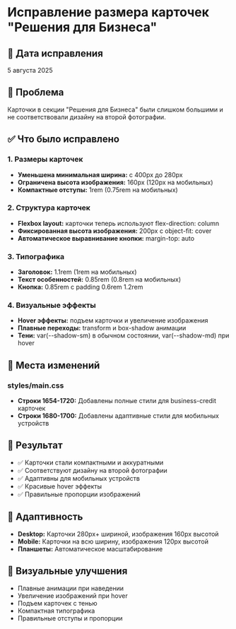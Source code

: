 # Исправление размера карточек "Решения для Бизнеса"

## 📅 Дата исправления
5 августа 2025

## 🎯 Проблема
Карточки в секции "Решения для Бизнеса" были слишком большими и не соответствовали дизайну на второй фотографии.

## ✅ Что было исправлено

### 1. Размеры карточек
- **Уменьшена минимальная ширина:** с 400px до 280px
- **Ограничена высота изображения:** 160px (120px на мобильных)
- **Компактные отступы:** 1rem (0.75rem на мобильных)

### 2. Структура карточек
- **Flexbox layout:** карточки теперь используют flex-direction: column
- **Фиксированная высота изображения:** 200px с object-fit: cover
- **Автоматическое выравнивание кнопки:** margin-top: auto

### 3. Типографика
- **Заголовок:** 1.1rem (1rem на мобильных)
- **Текст особенностей:** 0.85rem (0.8rem на мобильных)
- **Кнопка:** 0.85rem с padding 0.6rem 1.2rem

### 4. Визуальные эффекты
- **Hover эффекты:** подъем карточки и увеличение изображения
- **Плавные переходы:** transform и box-shadow анимации
- **Тени:** var(--shadow-sm) в обычном состоянии, var(--shadow-md) при hover

## 📍 Места изменений

### styles/main.css
- **Строки 1654-1720:** Добавлены полные стили для business-credit карточек
- **Строки 1680-1700:** Добавлены адаптивные стили для мобильных устройств

## 🎯 Результат
- ✅ Карточки стали компактными и аккуратными
- ✅ Соответствуют дизайну на второй фотографии
- ✅ Адаптивны для мобильных устройств
- ✅ Красивые hover эффекты
- ✅ Правильные пропорции изображений

## 📱 Адаптивность
- **Desktop:** Карточки 280px+ шириной, изображения 160px высотой
- **Mobile:** Карточки на всю ширину, изображения 120px высотой
- **Планшеты:** Автоматическое масштабирование

## 🎨 Визуальные улучшения
- Плавные анимации при наведении
- Увеличение изображений при hover
- Подъем карточек с тенью
- Компактная типографика
- Правильные отступы и пропорции 